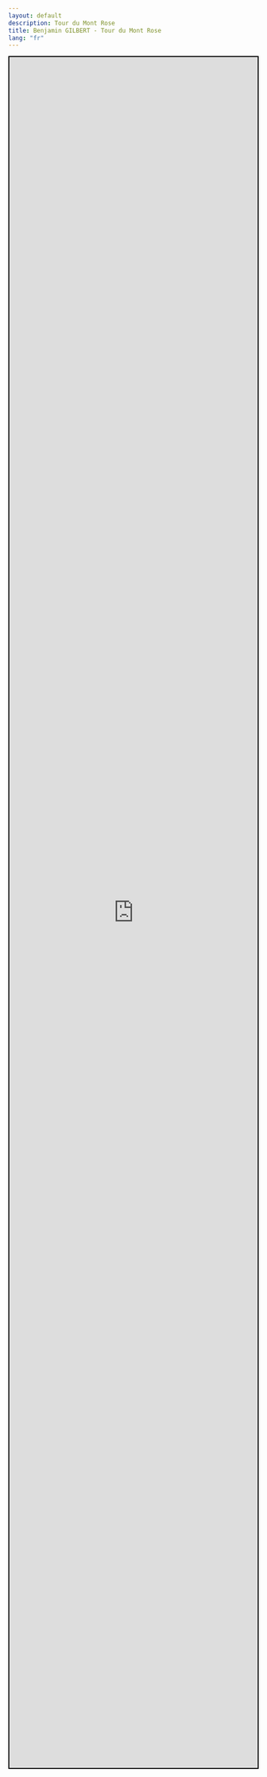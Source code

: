 ```yaml
---
layout: default
description: Tour du Mont Rose
title: Benjamin GILBERT - Tour du Mont Rose
lang: "fr"
---
```


<div align="center" style="height: 86vh; border: 2px solid black"><iframe src="https://footpathapp.com/routes/a4185161-d2a8-466a-9391-b63d0b1b2037?embed=1" style="width: 100%; height: 86vh; border: 0"></iframe></div>